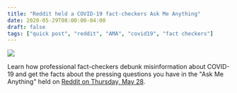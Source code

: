 ```yaml
---
title: "Reddit held a COVID-19 fact-checkers Ask Me Anything"
date: 2020-05-29T08:00:00-04:00
draft: false
tags: ["quick post", "reddit", "AMA", "covid19", "fact checkers"]
---
```


![](/images/QP-2020-05-29-web.png)

Learn how professional fact-checkers debunk misinformation about COVID-19 and get the facts about the pressing questions you have in the "Ask Me Anything" held on [Reddit on Thursday, May 28](https://www.reddit.com/r/Coronavirus/comments/gsfbdj/iama_factchecker_working_with_a_team_of/).
